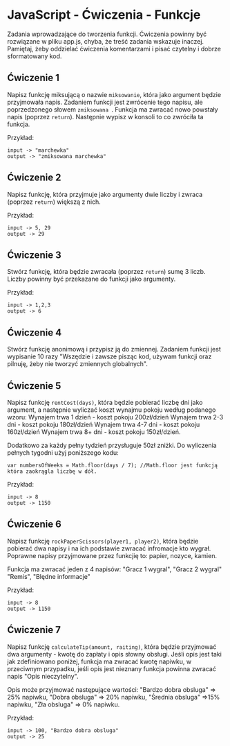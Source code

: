 # JavaScript - Ćwiczenia - Funkcje

Zadania wprowadzające do tworzenia funkcji.
Ćwiczenia powinny być rozwiązane w pliku app.js, chyba, że treść zadania wskazuje inaczej.
Pamiętaj, żeby oddzielać ćwiczenia komentarzami i pisać czytelny i dobrze sformatowany kod.


## Ćwiczenie 1
Napisz funkcję miksującą o nazwie ```miksowanie```, która jako argument będzie przyjmowała napis.
Zadaniem funkcji jest zwrócenie tego napisu, ale poprzedzonego słowem ```zmiksowana ```. Funkcja ma zwracać nowo powstały napis (poprzez ```return```).
Następnie wypisz w konsoli to co zwróciła ta funkcja.

Przykład:
```
input -> "marchewka"
output -> "zmiksowana marchewka"
```

## Ćwiczenie 2
Napisz funkcję, która przyjmuje jako argumenty dwie liczby i zwraca (poprzez ```return```) większą z nich.

Przykład:
```
input -> 5, 29
output -> 29
```

## Ćwiczenie 3
Stwórz funkcję, która będzie zwracała (poprzez ```return```) sumę 3 liczb. Liczby powinny być przekazane do funkcji jako argumenty.

Przykład:
```
input -> 1,2,3
output -> 6
```

## Ćwiczenie 4
Stwórz funkcję anonimową i przypisz ją do zmiennej. Zadaniem funkcji jest wypisanie 10 razy
"Wszędzie i zawsze pisząc kod, używam funkcji oraz pilnuję, żeby nie tworzyć zmiennych globalnych".

## Ćwiczenie 5
Napisz funkcję ```rentCost(days)```, która będzie pobierać liczbę dni jako argument, a następnie wyliczać koszt wynajmu pokoju według podanego wzoru:
Wynajem trwa 1 dzień - koszt pokoju 200zł/dzień
Wynajem trwa 2-3 dni - koszt pokoju 180zł/dzień
Wynajem trwa 4-7 dni - koszt pokoju 160zł/dzień
Wynajem trwa 8+ dni - koszt pokoju 150zł/dzień.

Dodatkowo za każdy pełny tydzień przysługuje 50zł zniżki. Do wyliczenia pełnych tygodni użyj poniższego kodu:
```
var numbersOfWeeks = Math.floor(days / 7); //Math.floor jest funkcją która zaokrągla liczbę w dół.
```
Przykład:
```
input -> 8
output -> 1150
```

## Ćwiczenie 6
Napisz funkcję ```rockPaperScissors(player1, player2)```, która będzie pobierać dwa napisy i na ich podstawie zwracać infromacje kto wygrał. Poprawne napisy przyjmowane przez funkcjię to: papier, nozyce, kamien.

Funkcja ma zwracać jeden z 4 napisów:
"Gracz 1 wygral",
"Gracz 2 wygral"
"Remis",
"Blędne informacje"

Przykład:
```
input -> 8
output -> 1150
```

## Ćwiczenie 7
Napisz funkcję ```calculateTip(amount, raiting)```, która będzie przyjmować dwa argumenty - kwotę do zapłaty i opis słowny obsługi.
Jeśli opis jest taki jak zdefiniowano poniżej, funkcja ma zwracać kwotę napiwku, w przeciwnym przypadku, jeśli opis jest nieznany funkcja powinna zwracać napis "Opis nieczytelny".

Opis może przyjmować następujące wartości:
"Bardzo dobra obsluga" => 25% napiwku,
"Dobra obsluga" => 20% napiwku,
"Średnia obsluga" =>15% napiwku,
"Zła obsluga" => 0% napiwku.

Przykład:
```
input -> 100, "Bardzo dobra obsluga"
output -> 25
```
